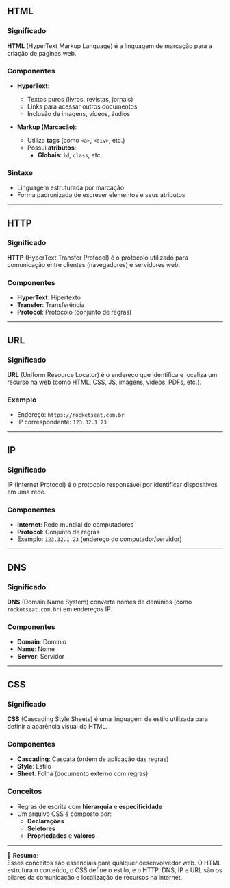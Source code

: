 ## HTML

### Significado
**HTML** (HyperText Markup Language) é a linguagem de marcação para a criação de páginas web.

### Componentes
- **HyperText**:  
  - Textos puros (livros, revistas, jornais)  
  - Links para acessar outros documentos  
  - Inclusão de imagens, vídeos, áudios

- **Markup (Marcação)**:  
  - Utiliza **tags** (como `<a>`, `<div>`, etc.)  
  - Possui **atributos**:
    - **Globais**: `id`, `class`, etc.

### Sintaxe
- Linguagem estruturada por marcação  
- Forma padronizada de escrever elementos e seus atributos

---

## HTTP

### Significado
**HTTP** (HyperText Transfer Protocol) é o protocolo utilizado para comunicação entre clientes (navegadores) e servidores web.

### Componentes
- **HyperText**: Hipertexto  
- **Transfer**: Transferência  
- **Protocol**: Protocolo (conjunto de regras)

---

## URL

### Significado
**URL** (Uniform Resource Locator) é o endereço que identifica e localiza um recurso na web (como HTML, CSS, JS, imagens, vídeos, PDFs, etc.).

### Exemplo
- Endereço: `https://rocketseat.com.br`  
- IP correspondente: `123.32.1.23`

---

## IP

### Significado
**IP** (Internet Protocol) é o protocolo responsável por identificar dispositivos em uma rede.

### Componentes
- **Internet**: Rede mundial de computadores  
- **Protocol**: Conjunto de regras  
- Exemplo: `123.32.1.23` (endereço do computador/servidor)

---

## DNS

### Significado
**DNS** (Domain Name System) converte nomes de domínios (como `rocketseat.com.br`) em endereços IP.

### Componentes
- **Domain**: Domínio  
- **Name**: Nome  
- **Server**: Servidor

---

## CSS

### Significado
**CSS** (Cascading Style Sheets) é uma linguagem de estilo utilizada para definir a aparência visual do HTML.

### Componentes
- **Cascading**: Cascata (ordem de aplicação das regras)  
- **Style**: Estilo  
- **Sheet**: Folha (documento externo com regras)

### Conceitos
- Regras de escrita com **hierarquia** e **especificidade**
- Um arquivo CSS é composto por:
  - **Declarações**
  - **Seletores**
  - **Propriedades** e **valores**

---

📘 **Resumo**:  
Esses conceitos são essenciais para qualquer desenvolvedor web. O HTML estrutura o conteúdo, o CSS define o estilo, e o HTTP, DNS, IP e URL são os pilares da comunicação e localização de recursos na internet.
